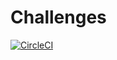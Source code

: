# Challenges

[![CircleCI](https://circleci.com/gh/wilsonrf/challenges/tree/master.svg?style=svg)](https://circleci.com/gh/wilsonrf/challenges/tree/master)